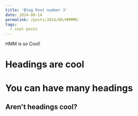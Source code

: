 ```yaml
---
title: 'Blog Post number 3'
date: 2014-08-14
permalink: /posts/2014/08/HMMMM/
tags:
  - cool posts
---
```

HMM is so Cool!

Headings are cool
======

You can have many headings
======

Aren't headings cool?
------
